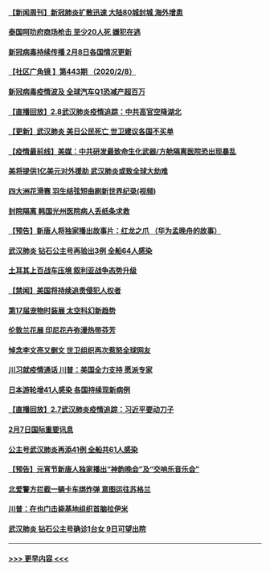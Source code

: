 #### [【新闻周刊】新冠肺炎扩散迅速 大陆80城封城 海外增患](../pages/prog202/a102772852.md?t=02090844) 
#### [泰国呵叻府商场枪击 至少20人死 嫌犯在逃](../pages/prog202/a102772833.md?t=02090844) 
#### [新冠病毒持续传播 2月8日各国情况更新](../pages/prog202/a102772826.md?t=02090844) 
#### [【社区广角镜  】第443期  （2020/2/8）](../pages/prog202/a102772736.md?t=02090844) 
#### [新冠病毒疫情波及 全球汽车Q1恐减产超百万](../pages/prog202/a102772695.md?t=02090844) 
#### [【直播回放】2.8武汉肺炎疫情追踪：中共高官空降湖北](../pages/prog202/a102772618.md?t=02090844) 
#### [【更新】武汉肺炎 美日公民死亡 世卫建议各国不买单](../pages/prog202/a102770740.md?t=02090844) 
#### [【疫情最前线】美媒：中共研发最致命生化武器/方舱隔离医院恐出现暴乱](../pages/prog202/a102772439.md?t=02090844) 
#### [美将提供1亿美元对外援助 武汉肺炎或致全球大劫难](../pages/prog202/a102772361.md?t=02090844) 
#### [四大洲花滑赛 羽生结弦短曲刷新世界纪录(视频)](../pages/prog202/a102772341.md?t=02090844) 
#### [封院隔离 韩国光州医院病人丢纸条求救](../pages/prog202/a102772282.md?t=02090844) 
#### [【预告】新唐人将独家播出故事片：红龙之爪 （华为孟晚舟的故事）](../pages/prog202/a102767728.md?t=02090844) 
#### [武汉肺炎 钻石公主号再验出3例 全船64人感染](../pages/prog202/a102771726.md?t=02090844) 
#### [土耳其上百战车压境 叙利亚战争态势升级](../pages/prog202/a102772132.md?t=02090844) 
#### [【禁闻】美国将持续追责侵犯人权者](../pages/prog202/a102772042.md?t=02090844) 
#### [第17届宠物时装展 太空科幻新趋势](../pages/prog202/a102772033.md?t=02090844) 
#### [伦敦兰花展 印尼花卉弥漫热带芬芳](../pages/prog202/a102772026.md?t=02090844) 
#### [悼念李文亮又删文 世卫组织再次惹怒全球网友](../pages/prog202/a102771968.md?t=02090844) 
#### [川习就疫情通话 川普：美国全力支持 愿派专家](../pages/prog202/a102771930.md?t=02090844) 
#### [日本游轮增41人感染 各国持续现新病例](../pages/prog202/a102771912.md?t=02090844) 
#### [【直播回放】2.7武汉肺炎疫情追踪：习近平要动刀子](../pages/prog202/a102771649.md?t=02090844) 
#### [2月7日国际重要讯息](../pages/prog202/a102771747.md?t=02090844) 
#### [公主号武汉肺炎再添41例 全船共61人感染](../pages/prog202/a102771703.md?t=02090844) 
#### [【预告】元宵节新唐人独家播出“神韵晚会”及“交响乐音乐会”](../pages/prog202/a102767674.md?t=02090844) 
#### [北爱警方拦截一辆卡车绑炸弹 意图运往苏格兰](../pages/prog202/a102771609.md?t=02090844) 
#### [川普：在也门击毙基地组织首脑拉伊米](../pages/prog202/a102771528.md?t=02090844) 
#### [武汉肺炎 钻石公主号确诊1台女 9日可望出院](../pages/prog202/a102771518.md?t=02090844) 

----
#### [ >>> 更早内容 <<< ](../indexes/prog202-earlier.md)
